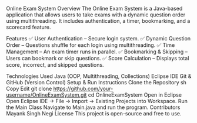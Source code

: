 Online Exam System
Overview
The Online Exam System is a Java-based application that allows users to take exams with a dynamic question order using multithreading. It includes authentication, a timer, bookmarking, and a scorecard feature.

Features
✅ User Authentication – Secure login system.
✅ Dynamic Question Order – Questions shuffle for each login using multithreading.
✅ Time Management – An exam timer runs in parallel.
✅ Bookmarking & Skipping – Users can bookmark or skip questions.
✅ Score Calculation – Displays total score, incorrect, and skipped questions.

Technologies Used
Java (OOP, Multithreading, Collections)
Eclipse IDE
Git & GitHub (Version Control)
Setup & Run Instructions
Clone the Repository
sh
Copy
Edit
git clone https://github.com/your-username/OnlineExamSystem.git
cd OnlineExamSystem
Open in Eclipse
Open Eclipse IDE → File → Import → Existing Projects into Workspace.
Run the Main Class
Navigate to Main.java and run the program.
Contributors
Mayank Singh Negi
License
This project is open-source and free to use.
